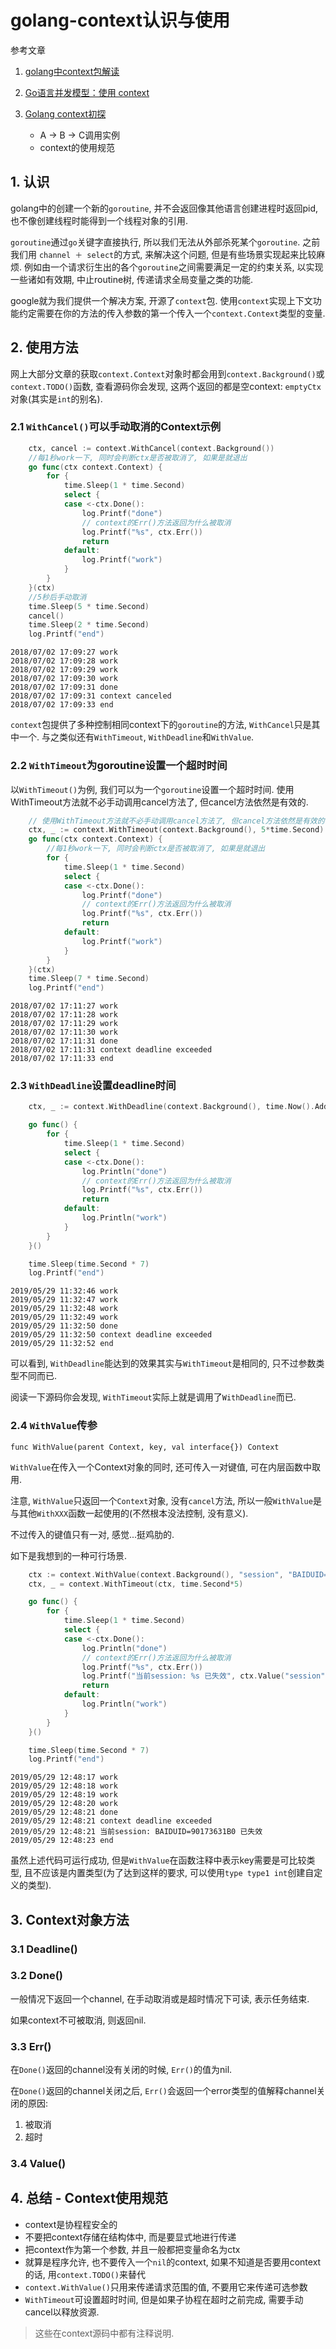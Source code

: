 # golang-context认识与使用

参考文章

1. [golang中context包解读](http://www.01happy.com/golang-context-reading/)

2. [Go语言并发模型：使用 context](https://segmentfault.com/a/1190000006744213)

3. [Golang context初探](https://www.jianshu.com/p/0dc7596ba90a)
	- A -> B -> C调用实例
	- context的使用规范

## 1. 认识

golang中的创建一个新的`goroutine`, 并不会返回像其他语言创建进程时返回pid, 也不像创建线程时能得到一个线程对象的引用. 

`goroutine`通过`go`关键字直接执行, 所以我们无法从外部杀死某个`goroutine`. 之前我们用 `channel ＋ select`的方式, 来解决这个问题, 但是有些场景实现起来比较麻烦. 例如由一个请求衍生出的各个`goroutine`之间需要满足一定的约束关系, 以实现一些诸如有效期, 中止routine树, 传递请求全局变量之类的功能. 

google就为我们提供一个解决方案, 开源了`context`包. 使用`context`实现上下文功能约定需要在你的方法的传入参数的第一个传入一个`context.Context`类型的变量. 

## 2. 使用方法

网上大部分文章的获取`context.Context`对象时都会用到`context.Background()`或`context.TODO()`函数, 查看源码你会发现, 这两个返回的都是空context: `emptyCtx`对象(其实是`int`的别名).

### 2.1 `WithCancel()`可以手动取消的Context示例

```go
	ctx, cancel := context.WithCancel(context.Background())
	//每1秒work一下, 同时会判断ctx是否被取消了, 如果是就退出
	go func(ctx context.Context) {
		for {
			time.Sleep(1 * time.Second)
			select {
			case <-ctx.Done():
				log.Printf("done")
				// context的Err()方法返回为什么被取消
				log.Printf("%s", ctx.Err())
				return
			default:
				log.Printf("work")
			}
		}
	}(ctx)
	//5秒后手动取消
	time.Sleep(5 * time.Second)
	cancel()
	time.Sleep(2 * time.Second)
	log.Printf("end")
```

```
2018/07/02 17:09:27 work
2018/07/02 17:09:28 work
2018/07/02 17:09:29 work
2018/07/02 17:09:30 work
2018/07/02 17:09:31 done
2018/07/02 17:09:31 context canceled
2018/07/02 17:09:33 end
```

`context`包提供了多种控制相同context下的`goroutine`的方法, `WithCancel`只是其中一个. 与之类似还有`WithTimeout`, `WithDeadline`和`WithValue`.

### 2.2 `WithTimeout`为goroutine设置一个超时时间

以`WithTimeout()`为例, 我们可以为一个`goroutine`设置一个超时时间. 使用WithTimeout方法就不必手动调用cancel方法了, 但cancel方法依然是有效的.

```go
	// 使用WithTimeout方法就不必手动调用cancel方法了, 但cancel方法依然是有效的.
	ctx, _ := context.WithTimeout(context.Background(), 5*time.Second)
	go func(ctx context.Context) {
		//每1秒work一下, 同时会判断ctx是否被取消了, 如果是就退出
		for {
			time.Sleep(1 * time.Second)
			select {
			case <-ctx.Done():
                log.Printf("done")
				// context的Err()方法返回为什么被取消
				log.Printf("%s", ctx.Err())
				return
			default:
				log.Printf("work")
			}
		}
	}(ctx)
	time.Sleep(7 * time.Second)
	log.Printf("end")
```

```
2018/07/02 17:11:27 work
2018/07/02 17:11:28 work
2018/07/02 17:11:29 work
2018/07/02 17:11:30 work
2018/07/02 17:11:31 done
2018/07/02 17:11:31 context deadline exceeded
2018/07/02 17:11:33 end
```

### 2.3 `WithDeadline`设置deadline时间

```go
	ctx, _ := context.WithDeadline(context.Background(), time.Now().Add(time.Second*5))

	go func() {
		for {
			time.Sleep(1 * time.Second)
			select {
			case <-ctx.Done():
				log.Println("done")
				// context的Err()方法返回为什么被取消
				log.Printf("%s", ctx.Err())
				return
			default:
				log.Println("work")
			}
		}
	}()

	time.Sleep(time.Second * 7)
	log.Printf("end")
```

```
2019/05/29 11:32:46 work
2019/05/29 11:32:47 work
2019/05/29 11:32:48 work
2019/05/29 11:32:49 work
2019/05/29 11:32:50 done
2019/05/29 11:32:50 context deadline exceeded
2019/05/29 11:32:52 end
```

可以看到, `WithDeadline`能达到的效果其实与`WithTimeout`是相同的, 只不过参数类型不同而已.

阅读一下源码你会发现, `WithTimeout`实际上就是调用了`WithDeadline`而已.

### 2.4 `WithValue`传参

`func WithValue(parent Context, key, val interface{}) Context`

`WithValue`在传入一个Context对象的同时, 还可传入一对键值, 可在内层函数中取用.

注意, `WithValue`只返回一个`Context`对象, 没有`cancel`方法, 所以一般`WithValue`是与其他`WithXXX`函数一起使用的(不然根本没法控制, 没有意义). 

不过传入的键值只有一对, 感觉...挺鸡肋的.

如下是我想到的一种可行场景.

```go
	ctx := context.WithValue(context.Background(), "session", "BAIDUID=90173631B0")
	ctx, _ = context.WithTimeout(ctx, time.Second*5)

	go func() {
		for {
			time.Sleep(1 * time.Second)
			select {
			case <-ctx.Done():
				log.Println("done")
				// context的Err()方法返回为什么被取消
				log.Printf("%s", ctx.Err())
				log.Printf("当前session: %s 已失效", ctx.Value("session").(string))
				return
			default:
				log.Println("work")
			}
		}
	}()

	time.Sleep(time.Second * 7)
	log.Printf("end")
```

```
2019/05/29 12:48:17 work
2019/05/29 12:48:18 work
2019/05/29 12:48:19 work
2019/05/29 12:48:20 work
2019/05/29 12:48:21 done
2019/05/29 12:48:21 context deadline exceeded
2019/05/29 12:48:21 当前session: BAIDUID=90173631B0 已失效
2019/05/29 12:48:23 end
```

虽然上述代码可运行成功, 但是`WithValue`在函数注释中表示key需要是可比较类型, 且不应该是内置类型(为了达到这样的要求, 可以使用`type type1 int`创建自定义的类型).

## 3. Context对象方法

### 3.1 Deadline()

### 3.2 Done()

一般情况下返回一个channel, 在手动取消或是超时情况下可读, 表示任务结束.

如果context不可被取消, 则返回nil.

### 3.3 Err()

在`Done()`返回的channel没有关闭的时候, `Err()`的值为nil.

在`Done()`返回的channel关闭之后, `Err()`会返回一个error类型的值解释channel关闭的原因:

1. 被取消
2. 超时

### 3.4 Value()

## 4. 总结 - Context使用规范

- context是协程程安全的
- 不要把context存储在结构体中, 而是要显式地进行传递
- 把context作为第一个参数, 并且一般都把变量命名为ctx
- 就算是程序允许, 也不要传入一个`nil`的context, 如果不知道是否要用context的话, 用`context.TODO()`来替代
- `context.WithValue()`只用来传递请求范围的值, 不要用它来传递可选参数
- `WithTimeout`可设置超时时间, 但是如果子协程在超时之前完成, 需要手动cancel以释放资源.

> 这些在context源码中都有注释说明.
